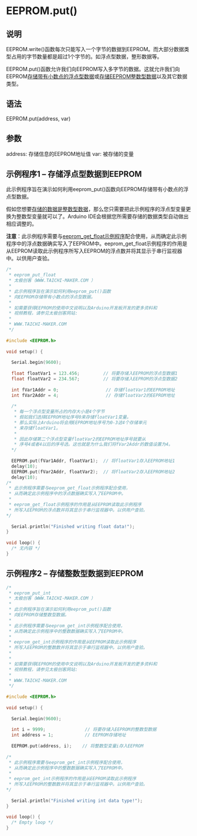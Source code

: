 # EEPROM.put()

## 说明

EEPROM.write()函数每次只能写入一个字节的数据到EEPROM。而大部分数据类型占用的字节数量都是超过1个字节的。如浮点型数据，整形数据等。

EEPROM.put()函数允许我们向EEPROM写入多字节的数据。这就允许我们向EEPROM[存储带有小数点的浮点型数据](http://www.taichi-maker.com/homepage/reference-index/arduino-library-index/eeprom-library/eeprom-put/#code)或[存储EEPROM整数型数据](http://www.taichi-maker.com/homepage/reference-index/arduino-library-index/eeprom-library/eeprom-put/#code2)以及其它数据类型。

## 语法

EEPROM.put(address, var)

## 参数

address: 存储信息的EEPROM地址值
var: 被存储的变量

## 示例程序1 – 存储浮点型数据到EEPROM

此示例程序旨在演示如何利用eeprom_put()函数向EEPROM存储带有小数点的浮点型数据。

假如您想要[存储的数据是整数型数据](http://www.taichi-maker.com/homepage/reference-index/arduino-library-index/eeprom-library/eeprom-put/#code2)，那么您只需要把此示例程序的浮点型变量更换为整数型变量就可以了。Arduino IDE会根据您所需要存储的数据类型自动做出相应调整的。

**注意**：此示例程序需要与[eeprom_get_float示例程序](http://www.taichi-maker.com/homepage/reference-index/arduino-library-index/eeprom-library/eeprom-get/#code)配合使用，从而确定此示例程序中的浮点数据确实写入了EEPROM中。eeprom_get_float示例程序的作用是从EEPROM读取此示例程序所写入EEPROM的浮点数并将其显示于串行监视器中。以供用户查验。

```c++
/*
 * eeprom_put_float
 * 太极创客（WWW.TAICHI-MAKER.COM ）
 * 
 * 此示例程序旨在演示如何利用eeprom_put()函数
 * 向EEPROM存储带有小数点的浮点型数据。
 * 
 * 如需要获得EEPROM的使用中文说明以及Arduino开发板开发的更多资料和
 * 视频教程，请参见太极创客网站:
 * 
 * WWW.TAICHI-MAKER.COM
 */
 
#include <EEPROM.h>
 
void setup() {
 
  Serial.begin(9600);
 
  float floatVar1 = 123.456;         // 将要存储入EEPROM的浮点型数据1
  float floatVar2 = 234.567;         // 将要存储入EEPROM的浮点型数据2
  
  int fVar1Addr = 0;                  // 存储floatVar1的EEPROM地址
  int fVar2Addr = 4;                  // 存储floatVar2的EEPROM地址
 
  /*
   * 每一个浮点型变量所占的内存大小是4个字节
   * 假如我们选择EEPROM地址序号0来存储floatVar1变量。
   * 那么实际上Arduino将会用EEPROM地址序号为0-3这4个存储单元
   * 来存储floatVar1。
   * 
   * 因此存储第二个浮点型变量floatVar2的EEPROM地址序号就要从
   * 序号4或者4以后的序号选。这也就是为什么我们将fVar2Addr的数值设置为4。
  */
 
  EEPROM.put(fVar1Addr, floatVar1);  // 将floatVar1存入EEPROM地址1
  delay(10);
  EEPROM.put(fVar2Addr, floatVar2);  // 将floatVar2存入EEPROM地址2
  delay(10);   
/*
 * 此示例程序需要与eeprom_get_float示例程序配合使用，
 * 从而确定此示例程序中的浮点数据确实写入了EEPROM中。
 * 
 * eeprom_get_float示例程序的作用是从EEPROM读取此示例程序
 * 所写入EEPROM的浮点数并将其显示于串行监视器中。以供用户查验。
*/
 
  Serial.println("Finished writing float data!");
}
 
void loop() {
  /* 无内容 */
}
```

## 示例程序2 – 存储整数型数据到EEPROM

```c++
/*
 * eeprom_put_int
 * 太极创客（WWW.TAICHI-MAKER.COM ）
 * 
 * 此示例程序旨在演示如何利用eeprom_put()函数
 * 向EEPROM存储整数型数据。
 * 
 * 此示例程序需要与eeprom_get_int示例程序配合使用，
 * 从而确定此示例程序中的整数数据确实写入了EEPROM中。
 * 
 * eeprom_get_int示例程序的作用是从EEPROM读取此示例程序
 * 所写入EEPROM的整数数并将其显示于串行监视器中。以供用户查验。
 * 
 * 
 * 如需要获得EEPROM的使用中文说明以及Arduino开发板开发的更多资料和
 * 视频教程，请参见太极创客网站:
 * 
 * WWW.TAICHI-MAKER.COM
 */
 
#include <EEPROM.h>
 
void setup() {
 
  Serial.begin(9600);
 
  int i = 9999;               // 将要存储入EEPROM的整数型数据
  int address = 1;            // EEPROM存储地址
 
  EEPROM.put(address, i);    // 将整数型变量i存入EEPROM
  
/*
 * 此示例程序需要与eeprom_get_int示例程序配合使用，
 * 从而确定此示例程序中的整数数据确实写入了EEPROM中。
 * 
 * eeprom_get_int示例程序的作用是从EEPROM读取此示例程序
 * 所写入EEPROM的整数数并将其显示于串行监视器中。以供用户查验。
*/
 
  Serial.println("Finished writing int data type!");
}
 
void loop() {
  /* Empty loop */
}
```

